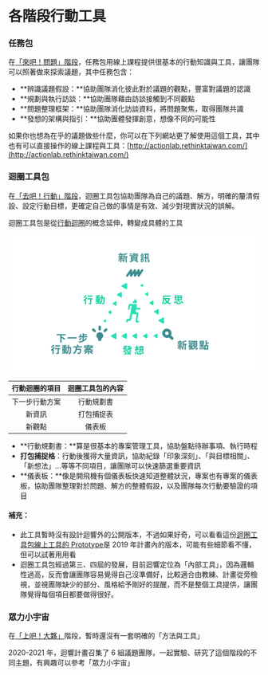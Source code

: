 # 各階段行動工具

### 任務包

在[「來吧！問題」階段](hang-dong-jia-gou-she-ji/lai-ba-wen-ti-suo-you-hang-dong-shi-wu-yi-ju-ti-an.md)，任務包用線上課程提供很基本的行動知識與工具，讓團隊可以照著做來探索議題，其中任務包含：

* **辨識議題假設：**協助團隊消化彼此對於議題的觀點，豐富對議題的認識
* **規劃與執行訪談：**協助團隊藉由訪談接觸到不同觀點
* **問題整理框架：**協助團隊消化訪談資料，將問題聚焦，取得團隊共識
* **發想的架構與指引：**協助團體發揮創意，想像不同的可能性

如果你也想為在乎的議題做些什麼，你可以在下列網站更了解使用這個工具，其中也有可以直接操作的線上課程與工具：[http://actionlab.rethinktaiwan.com/](http://actionlab.rethinktaiwan.com/)  


### **迴圈工具包**

在[「去吧！行動」階段](hang-dong-jia-gou-she-ji/qu-ba-hang-dong-wan-mei-hang-dong-gen-ben-bu-cun-zai-die-dai-you-hua-shi-zhi-wan-zheng.md)，迴圈工具包協助團隊為自己的議題、解方，明確的釐清假設、設定行動目標，更確定自己做的事情是有效、減少對現實狀況的誤解。

迴圈工具包是從[行動迴圈](hang-dong-hui-quan.md)的概念延伸，轉變成具體的工具

![](../../.gitbook/assets/action-loop-ee2b8cd4319f1a27b70825081ded77d9.svg)

| 行動迴圈的項目 | 迴圈工具包的內容 |
| :---: | :---: |
| 下一步行動方案 | 行動規劃書 |
| 新資訊 | 打包捕捉表 |
| 新觀點 | 儀表板 |

* **行動規劃書：**算是很基本的專案管理工具，協助盤點待辦事項、執行時程
* **打包捕捉格**：行動後獲得大量資訊，協助紀錄「印象深刻」、「與目標相關」、「新想法」...等等不同項目，讓團隊可以快速篩選重要資訊
* **儀表板：**像是開飛機有個儀表板快速知道整體狀況，專案也有專案的儀表板，協助團隊整理對於問題、解方的整體假設，以及團隊每次行動要驗證的項目

#### 補充：

* 此工具暫時沒有設計迴響外的公開版本，不過如果好奇，可以看看這份[迴圈工具包線上工具的 Prototype](https://rethinktaiwan2027.wixsite.com/rethinktaiwantool)是 2019 年計畫內的版本，可能有些細節看不懂，但可以試著用用看
* 迴圈工具包經過第三、四屆的發展，目前迴響定位為「內部工具」，因為邏輯性過高，反而會讓團隊容易覺得自己沒準備好，比較適合由教練、計畫從旁檢視，並視團隊缺少的部分、風格給予剛好的提醒，而不是整個工具提供，讓團隊覺得每個項目都要做得很好。

### **眾力小宇宙**

在[「上吧！大夥」](hang-dong-jia-gou-she-ji/shang-ba-da-huo-wo-you-de-shi-jing-yan-xia-yi-bu-jiu-shi-zhong-fu-jiu-shi-lei-ji-jiu-shi-zai-chuai.md)階段，暫時還沒有一套明確的「方法與工具」

2020-2021 年，迴響計畫召集了 6 組議題團隊，一起實驗、研究了這個階段的不同主題，有興趣可以參考「眾力小宇宙」

